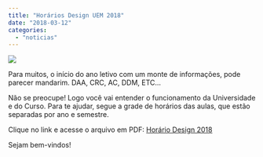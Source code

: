 ```yaml
---
title: "Horários Design UEM 2018"
date: "2018-03-12"
categories: 
  - "noticias"
---
```


![](/img/antigo/2018/03/chinese-text-2-1314346.jpg)

Para muitos, o início do ano letivo com um monte de informações, pode parecer mandarim. DAA, CRC, AC, DDM, ETC...

Não se preocupe! Logo você vai entender o funcionamento da Universidade e do Curso. Para te ajudar, segue a grade de horários das aulas, que estão separadas por ano e semestre.

Clique no link e acesse o arquivo em PDF: [Horário Design 2018](/img/antigo/2018/03/Horário-Design-2018-1.pdf)

Sejam bem-vindos!
